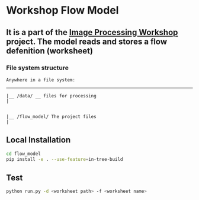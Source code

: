 # Workshop Flow Model

## It is a part of the [Image Processing Workshop](https://github.com/ekarpovs/image-processing-workshop) project. The model reads and stores a flow defenition (worksheet)

### File system structure

    Anywhere in a file system:
_____
    |__ /data/ __ files for processing
    |
    

    |__ /flow_model/ The project files
    |

## Local Installation

```bash
cd flow_model
pip install -e . --use-feature=in-tree-build

```

## Test

```bash
python run.py -d <worksheet path> -f <worksheet name>
```
